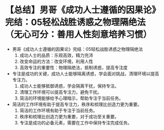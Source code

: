 # 【总结】男哥《成功人士遵循的因果论》完结：05轻松战胜诱惑之物理隔绝法（无心可分：善用人性刻意培养习惯）

-   男哥《成功人士遵循的因果论》完结：05轻松战胜诱惑之物理隔绝法
    1.  成功人士的品质：乐观高效，精力充沛
    2.  改变命运的方法：改变环境，利用人性
    3.  高效专注的重要性：物理隔绝法，抵制诱惑，提高专注度
-   专注是成功的关键，成功人士能够隔离诱惑，学会面对挑战，清理环境以提高专注力。
    1.  成功人士能够抵御诱惑，学会隔离干扰，保持专注。
    2.  清理工作环境可以提高专注力，避免干扰。
    3.  简洁的环境能够给予心理暗示，帮助专注于当前任务。
-   简洁的工作环境有助于提高专注力，秩序和梳理比创造力更为重要。
    1.  简洁的工作环境有助于专注于当前任务。
    2.  秩序和梳理比创造力更为重要，对于成功至关重要。
    3.  专注是成功的必备元素，需要在工作中保持专注完成任务。